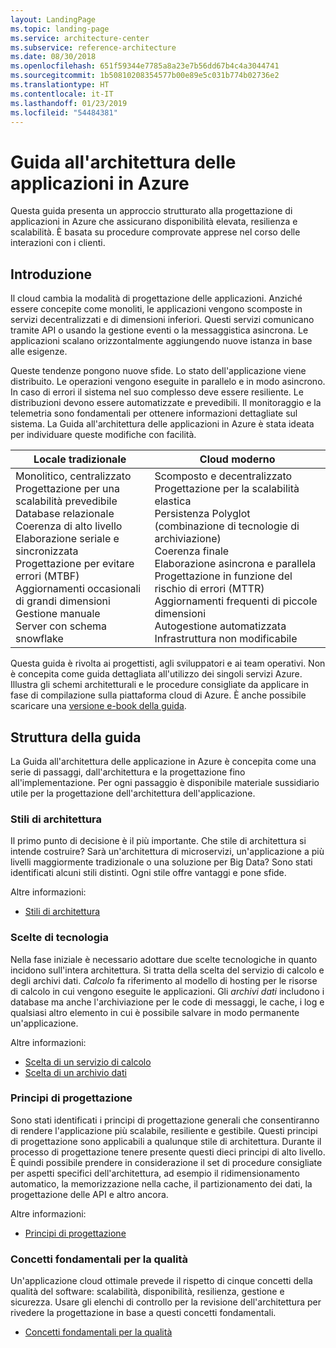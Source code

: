 ```yaml
---
layout: LandingPage
ms.topic: landing-page
ms.service: architecture-center
ms.subservice: reference-architecture
ms.date: 08/30/2018
ms.openlocfilehash: 651f59344e7785a8a23e7b56dd67b4c4a3044741
ms.sourcegitcommit: 1b50810208354577b00e89e5c031b774b02736e2
ms.translationtype: HT
ms.contentlocale: it-IT
ms.lasthandoff: 01/23/2019
ms.locfileid: "54484381"
---
```

# <a name="azure-application-architecture-guide"></a>Guida all'architettura delle applicazioni in Azure

Questa guida presenta un approccio strutturato alla progettazione di applicazioni in Azure che assicurano disponibilità elevata, resilienza e scalabilità. È basata su procedure comprovate apprese nel corso delle interazioni con i clienti.

## <a name="introduction"></a>Introduzione

Il cloud cambia la modalità di progettazione delle applicazioni. Anziché essere concepite come monoliti, le applicazioni vengono scomposte in servizi decentralizzati e di dimensioni inferiori. Questi servizi comunicano tramite API o usando la gestione eventi o la messaggistica asincrona. Le applicazioni scalano orizzontalmente aggiungendo nuove istanza in base alle esigenze.

Queste tendenze pongono nuove sfide. Lo stato dell'applicazione viene distribuito. Le operazioni vengono eseguite in parallelo e in modo asincrono. In caso di errori il sistema nel suo complesso deve essere resiliente. Le distribuzioni devono essere automatizzate e prevedibili. Il monitoraggio e la telemetria sono fondamentali per ottenere informazioni dettagliate sul sistema. La Guida all'architettura delle applicazioni in Azure è stata ideata per individuare queste modifiche con facilità.

<!-- markdownlint-disable MD033 -->

<table>
<thead>
    <tr><th>Locale tradizionale</th><th>Cloud moderno</th></tr>
</thead>
<tbody>
<tr><td>Monolitico, centralizzato<br/>
Progettazione per una scalabilità prevedibile<br/>
Database relazionale<br/>
Coerenza di alto livello<br/>
Elaborazione seriale e sincronizzata<br/>
Progettazione per evitare errori (MTBF)<br/>
Aggiornamenti occasionali di grandi dimensioni<br/>
Gestione manuale<br/>
Server con schema snowflake</td>
<td>
Scomposto e decentralizzato<br/>
Progettazione per la scalabilità elastica<br/>
Persistenza Polyglot (combinazione di tecnologie di archiviazione)<br/>
Coerenza finale<br/>
Elaborazione asincrona e parallela<br/>
Progettazione in funzione del rischio di errori (MTTR)<br/>
Aggiornamenti frequenti di piccole dimensioni<br/>
Autogestione automatizzata<br/>
Infrastruttura non modificabile<br/>
</td>
</tbody>
</table>

<!-- markdownlint-enable MD033 -->

Questa guida è rivolta ai progettisti, agli sviluppatori e ai team operativi. Non è concepita come guida dettagliata all'utilizzo dei singoli servizi Azure. Illustra gli schemi architetturali e le procedure consigliate da applicare in fase di compilazione sulla piattaforma cloud di Azure. È anche possibile scaricare una [versione e-book della guida][ebook].

## <a name="how-this-guide-is-structured"></a>Struttura della guida

La Guida all'architettura delle applicazione in Azure è concepita come una serie di passaggi, dall'architettura e la progettazione fino all'implementazione. Per ogni passaggio è disponibile materiale sussidiario utile per la progettazione dell'architettura dell'applicazione.

### <a name="architecture-styles"></a>Stili di architettura

Il primo punto di decisione è il più importante. Che stile di architettura si intende costruire? Sarà un'architettura di microservizi, un'applicazione a più livelli maggiormente tradizionale o una soluzione per Big Data? Sono stati identificati alcuni stili distinti. Ogni stile offre vantaggi e pone sfide.

Altre informazioni:

- [Stili di architettura](./architecture-styles/index.md)

### <a name="technology-choices"></a>Scelte di tecnologia

Nella fase iniziale è necessario adottare due scelte tecnologiche in quanto incidono sull'intera architettura. Si tratta della scelta del servizio di calcolo e degli archivi dati. *Calcolo* fa riferimento al modello di hosting per le risorse di calcolo in cui vengono eseguite le applicazioni. Gli *archivi dati* includono i database ma anche l'archiviazione per le code di messaggi, le cache, i log e qualsiasi altro elemento in cui è possibile salvare in modo permanente un'applicazione.

Altre informazioni:

- [Scelta di un servizio di calcolo](./technology-choices/compute-overview.md)
- [Scelta di un archivio dati](./technology-choices/data-store-overview.md)

### <a name="design-principles"></a>Principi di progettazione

Sono stati identificati i principi di progettazione generali che consentiranno di rendere l'applicazione più scalabile, resiliente e gestibile. Questi principi di progettazione sono applicabili a qualunque stile di architettura. Durante il processo di progettazione tenere presente questi dieci principi di alto livello. È quindi possibile prendere in considerazione il set di procedure consigliate per aspetti specifici dell'architettura, ad esempio il ridimensionamento automatico, la memorizzazione nella cache, il partizionamento dei dati, la progettazione delle API e altro ancora.

Altre informazioni:

- [Principi di progettazione](./design-principles/index.md)

### <a name="quality-pillars"></a>Concetti fondamentali per la qualità

Un'applicazione cloud ottimale prevede il rispetto di cinque concetti della qualità del software: scalabilità, disponibilità, resilienza, gestione e sicurezza. Usare gli elenchi di controllo per la revisione dell'architettura per rivedere la progettazione in base a questi concetti fondamentali.

- [Concetti fondamentali per la qualità](./pillars.md)

[ebook]: https://azure.microsoft.com/campaigns/cloud-application-architecture-guide/

